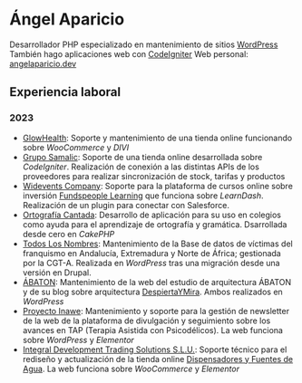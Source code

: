 # Ángel Aparicio 
Desarrollador PHP especializado en mantenimiento de sitios [WordPress](https://es.wordpress.org)
También hago aplicaciones web con [CodeIgniter](https://codeigniter.com)
Web personal: [angelaparicio.dev](https://angelaparicio.dev/)

## Experiencia laboral

### 2023

 - [GlowHealth](https://glowhealth.eu/): Soporte y mantenimiento de una tienda online funcionando sobre *WooCommerce* y *DIVI*
 - [Grupo Samalic](https://www.samalic.com/): Soporte de una tienda online desarrollada sobre *CodeIgniter*. 
Realización de conexión a las distintas APIs de los proveedores para realizar sincronización de stock, tarifas y productos
 - [Widevents Company](https://widevents.com/): Soporte para la plataforma de cursos online sobre inversión [Fundspeople Learning](https://learning.fundspeople.es) que funciona sobre *LearnDash*. Realización de un plugin para conectar con Salesforce.
 - [Ortografía Cantada](https://www.ortografiacantada.com/): Desarrollo de aplicación para su uso en colegios como ayuda para el aprendizaje de ortografía y gramática. Dsarrollada desde cero en *CakePHP*
 - [Todos Los Nombres](https://todoslosnombres.org): Mantenimiento de la Base de datos de víctimas del franquismo en Andalucía, Extremadura y Norte de África; gestionada por la CGT-A. Realizada en *WordPress* tras una migración desde una versión en Drupal.
 - [ÁBATON](https://abaton.es/es/): Mantenimiento de la web del estudio de arquitectura ÁBATON y de su blog sobre arquitectura [DespiertaYMira](https://www.despiertaymira.com). Ambos realizados en *WordPress*
 - [Proyecto Inawe](https://inawe.life/): Mantenimiento y soporte para la gestión de newsletter de la web de la plataforma de divulgación y seguimiento sobre los avances en TAP (Terapia Asistida con Psicodélicos). La web funciona sobre *WordPress* y *Elementor*
 - [Integral Development Trading Solutions S.L.U.](https://idtsinternational.com/): Soporte técnico para el rediseño y actualización de la tienda online [Dispensadores y Fuentes de Agua](https://dispensadoresyfuentesdeagua.com/). La web funciona sobre *WooCommerce* y *Elementor*
